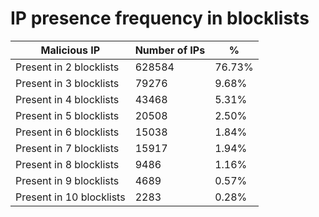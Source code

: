 # IP presence frequency in blocklists
| Malicious IP | Number of IPs | % |
|----|----|----|
| Present in 2 blocklists | 628584 | 76.73% |
| Present in 3 blocklists | 79276 | 9.68% |
| Present in 4 blocklists | 43468 | 5.31% |
| Present in 5 blocklists | 20508 | 2.50% |
| Present in 6 blocklists | 15038 | 1.84% |
| Present in 7 blocklists | 15917 | 1.94% |
| Present in 8 blocklists | 9486 | 1.16% |
| Present in 9 blocklists | 4689 | 0.57% |
| Present in 10 blocklists | 2283 | 0.28% |
